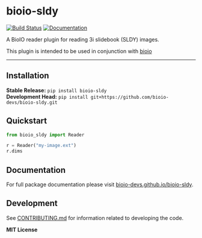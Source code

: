 # bioio-sldy

[![Build Status](https://github.com/bioio-devs/bioio-sldy/actions/workflows/ci.yml/badge.svg)](https://github.com/bioio-devs/bioio-sldy/actions)
[![Documentation](https://github.com/bioio-devs/bioio-sldy/actions/workflows/docs.yml/badge.svg)](https://bioio-devs.github.io/bioio-sldy)

A BioIO reader plugin for reading 3i slidebook (SLDY) images.

This plugin is intended to be used in conjunction with [bioio](https://github.com/bioio-devs/bioio)

---

## Installation

**Stable Release:** `pip install bioio-sldy`<br>
**Development Head:** `pip install git+https://github.com/bioio-devs/bioio-sldy.git`

## Quickstart

```python
from bioio_sldy import Reader 

r = Reader("my-image.ext")
r.dims
```

## Documentation

For full package documentation please visit [bioio-devs.github.io/bioio-sldy](https://bioio-devs.github.io/bioio-sldy).

## Development

See [CONTRIBUTING.md](CONTRIBUTING.md) for information related to developing the code.

**MIT License**
